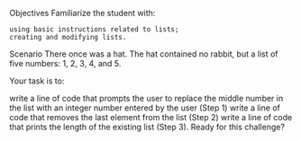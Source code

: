 Objectives
Familiarize the student with:

	using basic instructions related to lists;
	creating and modifying lists.

Scenario
There once was a hat. The hat contained no rabbit, but a list of five numbers: 1, 2, 3, 4, and 5.

Your task is to:

write a line of code that prompts the user to replace the middle number in the list with an integer number entered by the user (Step 1)
write a line of code that removes the last element from the list (Step 2)
write a line of code that prints the length of the existing list (Step 3).
Ready for this challenge?
